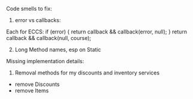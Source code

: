 Code smells to fix:


1. error vs callbacks:

Each for ECCS: 
    if (error) {
      return callback && callback(error, null);
    }
    return callback && callback(null, course);



2. Long Method names, esp on Static

Missing implementation details:

1. Removal methods for my discounts and inventory services
  - remove Discounts
  - remove Items

